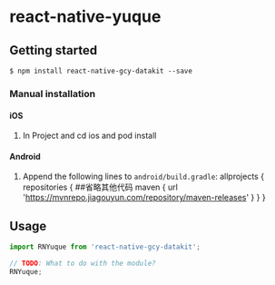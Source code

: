 
# react-native-yuque

## Getting started

`$ npm install react-native-gcy-datakit --save`



### Manual installation


#### iOS

1. In Project and cd ios and pod install 


#### Android

1. Append the following lines to `android/build.gradle`:
  	 allprojects {
      repositories {
       ##省略其他代码
        maven {
            url 'https://mvnrepo.jiagouyun.com/repository/maven-releases'
        }
    }
}




## Usage
```javascript
import RNYuque from 'react-native-gcy-datakit';

// TODO: What to do with the module?
RNYuque;
```
  
